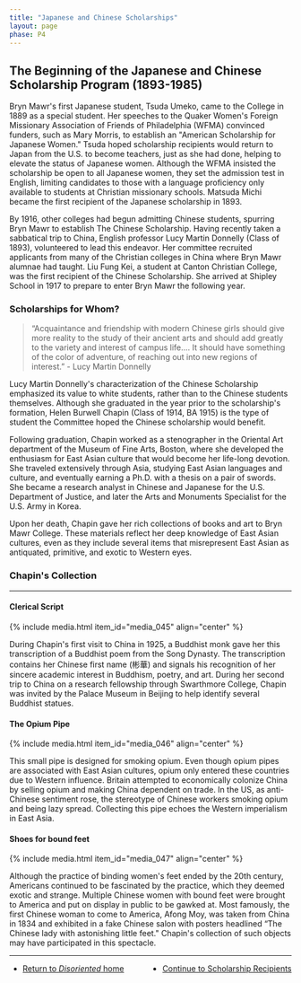 ```yaml
---
title: "Japanese and Chinese Scholarships"
layout: page
phase: P4
---
```


## The Beginning of the Japanese and Chinese Scholarship Program (1893-1985)

Bryn Mawr's first Japanese student, Tsuda Umeko, came to the College in 1889 as a special student. Her speeches to the Quaker Women's Foreign Missionary Association of Friends of Philadelphia (WFMA) convinced funders, such as Mary Morris, to establish an "American Scholarship for Japanese Women." Tsuda hoped scholarship recipients would return to Japan from the U.S. to become teachers, just as she had done, helping to elevate the status of Japanese women. Although the WFMA insisted the scholarship be open to all Japanese women, they set the admission test in English, limiting candidates to those with a language proficiency only available to students at Christian missionary schools. Matsuda Michi became the first recipient of the Japanese scholarship in 1893.​

By 1916, other colleges had begun admitting Chinese students, spurring Bryn Mawr to establish The Chinese Scholarship. Having recently taken a sabbatical trip to China, English professor Lucy Martin Donnelly (Class of 1893), volunteered to lead this endeavor. Her committee recruited applicants from many of the Christian colleges in China where Bryn Mawr alumnae had taught. Liu Fung Kei, a student at Canton Christian College, was the first recipient of the Chinese Scholarship. She arrived at Shipley School in 1917 to prepare to enter Bryn Mawr the following year.  ​


### Scholarships for Whom?

> “Acquaintance and friendship with modern Chinese girls should give more reality to the study of their ancient arts and should add greatly to the variety and interest of campus life.... It should have something of the color of adventure, of reaching out into new regions of interest.” - Lucy Martin Donnelly ​

Lucy Martin Donnelly's characterization of the Chinese Scholarship emphasized its value to white students, rather than to the Chinese students themselves. Although she graduated in the year prior to the scholarship's formation, Helen Burwell Chapin (Class of 1914, BA 1915) is the type of student the Committee hoped the Chinese scholarship would benefit. ​

Following graduation, Chapin worked as a stenographer in the Oriental Art department of the Museum of Fine Arts, Boston, where she developed the enthusiasm for East Asian culture that would become her life-long devotion. She traveled extensively through Asia, studying East Asian languages and culture, and eventually earning a Ph.D. with a thesis on a pair of swords. She became a research analyst in Chinese and Japanese for the U.S. Department of Justice, and later the Arts and Monuments Specialist for the U.S. Army in Korea. ​

Upon her death, Chapin gave her rich collections of books and art to Bryn Mawr College. These materials reflect her deep knowledge of East Asian cultures, even as they include several items that misrepresent East Asian as antiquated, primitive, and exotic to Western eyes. 

### Chapin's Collection
---

#### Clerical Script

{% include media.html item_id="media_045" align="center" %}

During Chapin's first visit to China in 1925, a Buddhist monk gave her this transcription of a Buddhist poem from the Song Dynasty. The transcription contains her Chinese first name (彬華) and signals his recognition of her sincere academic interest in Buddhism, poetry, and art. During her second trip to China on a research fellowship through Swarthmore College, Chapin was invited by the Palace Museum in Beijing to help identify several Buddhist statues.  

#### The Opium Pipe

{% include media.html item_id="media_046" align="center" %}

This small pipe is designed for smoking opium. Even though opium pipes are associated with East Asian cultures, opium only entered these countries due to Western influence. Britain attempted to economically colonize China by selling opium and making China dependent on trade. In the US, as anti-Chinese sentiment rose, the stereotype of Chinese workers smoking opium and being lazy spread. Collecting this pipe echoes the Western imperialism in East Asia. ​

#### Shoes for bound feet

{% include media.html item_id="media_047" align="center" %}

Although the practice of binding women's feet ended by the 20th century, Americans continued to be fascinated by the practice, which they deemed exotic and strange. Multiple Chinese women with bound feet were brought to America and put on display in public to be gawked at. Most famously, the first Chinese woman to come to America, Afong Moy, was taken from China in 1834 and exhibited in a fake Chinese salon with posters headlined “The Chinese lady with astonishing little feet." Chapin's collection of such objects may have participated in this spectacle.​

---

<ul class="bottom-nav">
<li style="float:left;"><a href="{{ '/current/disoriented/' | relative_url}}">Return to <em>Disoriented</em> home</a></li>

<li style="float:right;"><a href="{{ '/current/disoriented/scholarship-recipients/' | relative_url}}">Continue to Scholarship Recipients</a></li>
</ul>